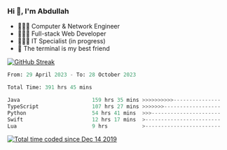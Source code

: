 <h3>Hi 👋, I'm Abdullah</h3>

- 👷🏼‍♂️ Computer & Network Engineer
- 👨🏻‍💻 Full-stack Web Developer
- 👨🏻‍💻 IT Specialist (in progress)
- 🖤 The terminal is my best friend

[![GitHub Streak](https://streak-stats.demolab.com?user=al3bad&theme=transparent&date_format=j%20M%5B%20Y%5D)](https://git.io/streak-stats)

<!--START_SECTION:waka-->

```python
From: 29 April 2023 - To: 28 October 2023

Total Time: 391 hrs 45 mins

Java                       159 hrs 35 mins >>>>>>>>>>---------------   40.64 %
TypeScript                 107 hrs 27 mins >>>>>>>------------------   27.36 %
Python                     54 hrs 41 mins  >>>----------------------   13.93 %
Swift                      12 hrs 17 mins  >------------------------   03.13 %
Lua                        9 hrs           >------------------------   02.29 %
```

<!--END_SECTION:waka-->

<p>
  <a href="https://wakatime.com/@ce2a2aac-0d6b-4d65-b864-8a4bcaf12967"><img src="https://wakatime.com/badge/user/ce2a2aac-0d6b-4d65-b864-8a4bcaf12967.svg" alt="Total time coded since Dec 14 2019" /></a>
</p>
